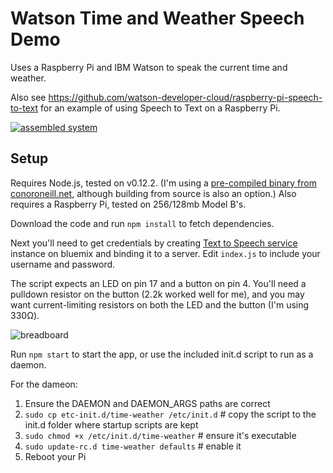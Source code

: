 Watson Time and Weather Speech Demo
===================================

Uses a Raspberry Pi and IBM Watson to speak the current time and weather.

Also see https://github.com/watson-developer-cloud/raspberry-pi-speech-to-text for an example of using Speech to Text on a Raspberry Pi.

[![assembled system](http://watson-developer-cloud.github.io/rpi-time-weather-demo/time-weather-small.jpg)](http://watson-developer-cloud.github.io/rpi-time-weather-demo/time-weather.jpg)

Setup
-----

Requires Node.js, tested on v0.12.2. (I'm using a [pre-compiled binary from conoroneill.net](http://conoroneill.net/node-v0122-for-arm-v6v7-including-raspberry-pi-raspberry-pi-2-and-odroid-c1), although building from source is also an option.) Also requires a Raspberry Pi, tested on 256/128mb Model B's. 

Download the code and run `npm install` to fetch dependencies.

Next you'll need to get credentials by creating [Text to Speech service](http://www.ibm.com/smarterplanet/us/en/ibmwatson/developercloud/text-to-speech.html) instance on bluemix and binding it to a server. Edit `index.js` to include your username and password.

The script expects an LED on pin 17 and a button on pin 4. You'll need a pulldown resistor on the button (2.2k worked well for me), and you may want current-limiting resistors on both the LED and the button (I'm using 330Ω).

![breadboard](http://watson-developer-cloud.github.io/rpi-time-weather-demo/time-weather_bb.png)

Run `npm start` to start the app, or use the included init.d script to run as a daemon. 

For the dameon:

1. Ensure the DAEMON and DAEMON_ARGS paths are correct
2. `sudo cp etc-init.d/time-weather /etc/init.d` # copy the script to the init.d folder where startup scripts are kept
3. `sudo chmod +x /etc/init.d/time-weather` # ensure it's executable
4. `sudo update-rc.d time-weather defaults` # enable it
5. Reboot your Pi

